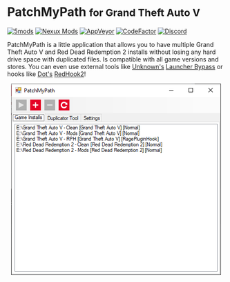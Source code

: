 # PatchMyPath <small>for Grand Theft Auto V</small>

[![5mods][5mods-img]][5mods-url] [![Nexux Mods][nexus-img]][nexus-url] [![AppVeyor][appveyor-img]][appveyor-url] [![CodeFactor][codefactor-img]][codefactor-url] [![Discord][discord-img]][discord-url]

PatchMyPath is a little application that allows you to have multiple Grand Theft Auto V and Red Dead Redemption 2 installs without losing any hard drive space with duplicated files. Is compatible with all game versions and stores. You can even use external tools like [Unknown's](https://www.gta5-mods.com/users/Unknown%20Modder) [Launcher Bypass](https://www.gta5-mods.com/tools/gtavlauncherbypass) or hooks like [Dot's](https://www.nexusmods.com/reddeadredemption2/users/76034948) [RedHook2](https://www.nexusmods.com/reddeadredemption2/mods/53)!

<div align="center">
    <img src="preview.png"/>
</div>

[5mods-img]: https://img.shields.io/badge/5mods-download-20BA4E.svg
[5mods-url]: https://www.gta5-mods.com/tools/patchmypath
[nexus-img]: https://img.shields.io/badge/nexus%20mods-download-DC1A0E.svg
[nexus-url]: https://www.nexusmods.com/reddeadredemption2/mods/61
[appveyor-img]: https://img.shields.io/appveyor/ci/justalemon/patchmypath.svg?label=appveyor
[appveyor-url]: https://ci.appveyor.com/project/justalemon/patchmypath
[codefactor-img]: https://www.codefactor.io/repository/github/justalemon/patchmypath/badge
[codefactor-url]: https://www.codefactor.io/repository/github/justalemon/patchmypath
[discord-img]: https://img.shields.io/badge/discord-join-7289DA.svg
[discord-url]: https://discord.gg/Cf6sspj
[releases-url]: https://github.com/justalemon/PatchMyPath/releases
